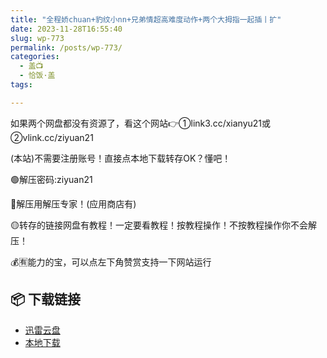 ```yaml
---
title: "全程娇chuan+豹纹小nn+兄弟情超高难度动作+两个大拇指一起插丨扩"
date: 2023-11-28T16:55:40
slug: wp-773
permalink: /posts/wp-773/
categories:
  - 盖📺
  - 恰饭·盖
tags:

---
```


如果两个网盘都没有资源了，看这个网站👉①link3.cc/xianyu21或②vlink.cc/ziyuan21

(本站)不需要注册账号！直接点本地下载转存OK？懂吧！

🟢解压密码:ziyuan21

🔵解压用解压专家！(应用商店有)

🟡转存的链接网盘有教程！一定要看教程！按教程操作！不按教程操作你不会解压！

💰🈶能力的宝，可以点左下角赞赏支持一下网站运行

## 📦 下载链接
- [迅雷云盘](https://blziyuan21.com/pay-download/773?key=ddf6b0b384&down_id=0)
- [本地下载](https://blziyuan21.com/pay-download/773?key=ddf6b0b384&down_id=1)

